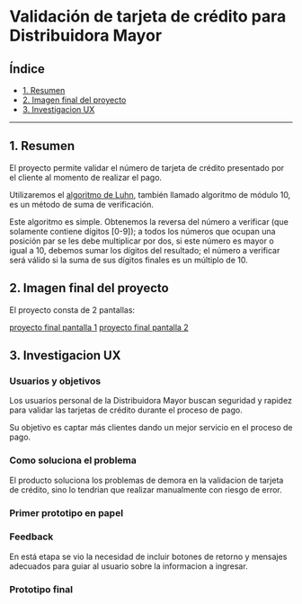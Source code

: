 # Validación de tarjeta de crédito para Distribuidora Mayor

## Índice

* [1. Resumen](#1-Resumen)
* [2. Imagen final del proyecto](#2-imagen-final-del-proyecto)
* [3. Investigacion UX](#3-investigacion-ux)


***

## 1. Resumen

El proyecto permite validar el número de tarjeta de crédito presentado por 
el cliente al momento de realizar el pago.

Utilizaremos el [algoritmo de Luhn](https://es.wikipedia.org/wiki/Algoritmo_de_Luhn),
también llamado algoritmo de módulo 10, es un método de suma de verificación.

Este algoritmo es simple. Obtenemos la reversa del número a verificar (que
solamente contiene dígitos [0-9]); a todos los números que ocupan una posición
par se les debe multiplicar por dos, si este número es mayor o igual a 10,
debemos sumar los dígitos del resultado; el número a verificar será válido si
la suma de sus dígitos finales es un múltiplo de 10.

## 2. Imagen final del proyecto

El proyecto consta de 2 pantallas:

[proyecto final pantalla 1](https://drive.google.com/open?id=1ZVjwOPk-to0Tl3IUmnQkJMTv9AzjOTbR)
[proyecto final pantalla 2](https://drive.google.com/file/d/1ZVjwOPk-to0Tl3IUmnQkJMTv9AzjOTbR/view?usp=sharing)
## 3. Investigacion UX

### Usuarios y objetivos

Los usuarios personal de la Distribuidora Mayor buscan seguridad y rapidez
para validar las tarjetas de crédito durante el proceso de pago.

Su objetivo es captar más clientes dando un mejor servicio en el proceso de pago.

### Como soluciona el problema

El producto soluciona los problemas de demora en la validacion de tarjeta de 
crédito, sino lo tendrian que realizar manualmente con riesgo de error. 

### Primer prototipo en papel


### Feedback

En está etapa se vio la necesidad de incluir botones de retorno y mensajes 
adecuados para guiar al usuario sobre la informacion a ingresar.

### Prototipo final


